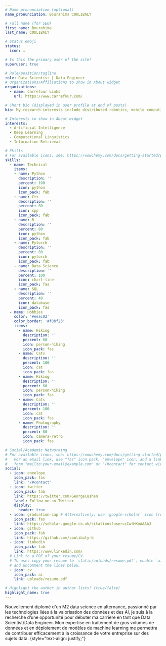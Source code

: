 ```yaml
---
# Name pronunciation (optional)
name_pronunciation: Bourahima COULIBALY

# Full name (for SEO)
first_name: Bourahima
last_name: COULIBALY

# Status emoji
status:
  icon: ☕️

# Is this the primary user of the site?
superuser: true

# Role/position/tagline
role: Data Scientist | Data Engineer
# Organizations/Affiliations to show in About widget
organizations:
  - name: Carrefour Links
    url: https://www.carrefour.com/

# Short bio (displayed in user profile at end of posts)
bio: My research interests include distributed robotics, mobile computing and programmable matter.

# Interests to show in About widget
interests:
  - Artificial Intelligence
  - Deep Learning
  - Computational Linguistics
  - Information Retrieval

# Skills
# For available icons, see: https://wowchemy.com/docs/getting-started/page-builder/#icons
skills:
  - name: Technical
    items:
    - name: Python
      description: ''
      percent: 100
      icon: python
      icon_pack: fab
    - name: C++
      description: ''
      percent: 80
      icon: cpp
      icon_pack: fab
    - name: R
      description: ''
      percent: 80
      icon: python
      icon_pack: fab
    - name: Pytorch
      description: ''
      percent: 80
      icon: pytorch
      icon_pack: fab
    - name: Data Science
      description: ''
      percent: 100
      icon: chart-line
      icon_pack: fas
    - name: SQL
      description: ''
      percent: 40
      icon: database
      icon_pack: fas
  - name: Hobbies
    color: '#eeac02'
    color_border: '#f0bf23'
    items:
      - name: Hiking
        description: ''
        percent: 60
        icon: person-hiking
        icon_pack: fas
      - name: Cats
        description: ''
        percent: 100
        icon: cat
        icon_pack: fas
      - name: Hiking
        description: ''
        percent: 60
        icon: person-hiking
        icon_pack: fas
      - name: Cats
        description: ''
        percent: 100
        icon: cat
        icon_pack: fas
      - name: Photography
        description: ''
        percent: 80
        icon: camera-retro
        icon_pack: fas

# Social/Academic Networking
# For available icons, see: https://wowchemy.com/docs/getting-started/page-builder/#icons
#   For an email link, use "fas" icon pack, "envelope" icon, and a link in the
#   form "mailto:your-email@example.com" or "/#contact" for contact widget.
social:
  - icon: envelope
    icon_pack: fas
    link: '/#contact'
  - icon: twitter
    icon_pack: fab
    link: https://twitter.com/GeorgeCushen
    label: Follow me on Twitter
    display:
      header: true
  - icon: graduation-cap # Alternatively, use `google-scholar` icon from `ai` icon pack
    icon_pack: fas
    link: https://scholar.google.co.uk/citations?user=sIwtMXoAAAAJ
  - icon: github
    icon_pack: fab
    link: https://github.com/coulibaly-b
  - icon: linkedin
    icon_pack: fab
    link: https://www.linkedin.com/
  # Link to a PDF of your resume/CV.
  # To use: copy your resume to `static/uploads/resume.pdf`, enable `ai` icons in `params.yaml`,
  # and uncomment the lines below.
  - icon: cv
    icon_pack: ai
    link: uploads/resume.pdf

# Highlight the author in author lists? (true/false)
highlight_name: true
---
```


Nouvellement diplomé d'un M2 data science en alternance, passionné par les technologies liées à la valorisation des données et des AI, je suis à la recherche d’une opportunité pour débuter ma carrière en tant que Data Scientist/Data Engineer. Mon expertise en traitement de gros volumes de données et en déploiement de modèles de machine learning me permettra de contribuer efficacement à la croissance de votre entreprise sur des sujets data. 
{style="text-align: justify;"}
